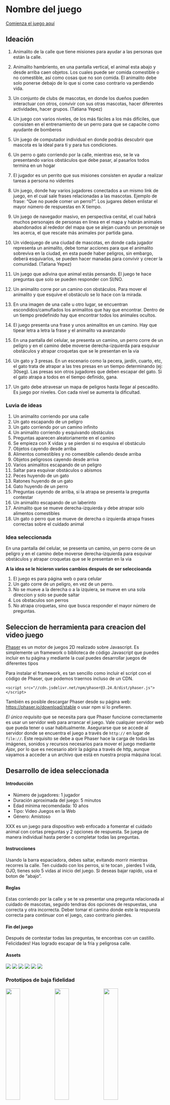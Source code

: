 # Nombre del juego

[Comienza el juego aquí](https://margaritamawyin.github.io/RunCatVJ/)

## Ideación

1. Animalito de la calle que tiene misiones para ayudar a las personas que están la calle. 

2. Animalito hambriento, en una pantalla vertical, el animal esta abajo y desde arriba caen objetos. Los cuales puede ser comida comestible o no comestible, así como cosas que no son comida. El animalito debe solo ponerse debajo de lo que si come caso contrario va perdiendo vida. 

3. Un conjunto de clubs de mascotas, en donde los dueños pueden interactuar con otros, convivir con sus otras mascotas, hacer diferentes actividades, hacer grupos.  (Tatiana Yepez) 

4. Un juego con varios niveles, de los más fáciles a los más difíciles, que consisten en el entrenamiento de un perro para que se capacite como ayudante de bomberos 

5. Un juego de computador individual en donde podrás descubrir que mascota es la ideal para ti y para tus condiciones. 

6. Un perro o gato corriendo por la calle, mientras eso, se le va presentando varios obstáculos que debe pasar, al pasarlos todos termina en un hogar 

7. El jugador es un perrito que sus misiones consisten en ayudar a realizar tareas a persona no videntes 

8. Un juego, donde hay varios jugadores conectados a un mismo link de juego, en el cual sale frases relacionadas a las mascotas. Ejemplo de frase: “Que no puede comer un perro?”. Los jugares deben enlistar el mayor número de respuestas en X tiempo.  

9. Un juego de navegador masivo, en perspectiva cenital, el cual habrá muchos personajes de personas en línea en el mapa y habrán animales abandonados al rededor del mapa que se alejan cuando un personaje se les acerca, el que rescate más animales por partida gana. 

10. Un videojuego de una ciudad de mascotas, en donde cada jugador representa un animalito, debe tomar acciones para que el animalito sobreviva en la ciudad, en esta puede haber peligros, sin embargo, deberá esquivarlos, se pueden hacer manadas para convivir y crecer la comunidad. (Tatiana Yepez) 

11. Un juego que adivina que animal estás pensando. El juego te hace preguntas que solo se pueden responder con SI/NO. 

12. Un animalito corre por un camino con obstáculos. Para mover el animalito y que esquive el obstáculo se lo hace con la mirada. 

13. En una imagen de una calle u otro lugar, se encuentran escondidos/camuflados los animalitos que hay que encontrar. Dentro de un tiempo predefinido hay que encontrar todos los animales ocultos.  

14. El juego presenta una frase y unos animalitos en un camino. Hay que tipear letra a letra la frase y el animalito va avanzando 

15. En una pantalla del celular, se presenta un camino, un perro corre de un peligro y en el camino debe moverse derecha-izquierda para esquivar obstáculos y atrapar croquetas que se le presentan en la via 

16. Un gato y 3 presas. En un escenario como la pecera, jardín, cuarto, etc, el gato trata de atrapar a las tres presas en un tiempo determinando (ej: 30seg). Las presas son otros jugadores que deben escapar del gato. Si el gato atrapa a todos en el tiempo definido, gana. 

17. Un gato debe atravesar un mapa de peligros hasta llegar al pescadito. Es juego por niveles. Con cada nivel se aumenta la dificultad.



###  Luvia de ideas

1. Un animalito corriendo por una calle
2. Un gato escapando de un peligro
3. Un gato corriendo por un camino infinito
4. Un animalito corriendo y esquivando obstáculos
5. Preguntas aparecen aleatoriamente en el camino
6. Se empieza con X vidas y se pierden si no esquiva el obstáculo
7. Objetos cayendo desde arriba
8. Alimentos comestibles y no comestible callendo desde arriba
9. Objetos peligrosos cayendo desde arriva
10. Varios animalitos escapando de un peligro
11. Saltar para esquivar obstáculos o abismos
12. Peces huyendo de un gato
13. Ratones huyendo de un gato
14. Gato huyendo de un perro
15. Preguntas cayendo de arriba, si la atrapa se presenta la pregunta contestar
16. Un animalito escapando de un laberinto
17. Animalito que se mueve derecha-izquierda y debe atrapar solo alimentos comestibles
18. Un gato o perro que se mueve de derecha o izquierda atrapa frases correctas sobre el cuidado animal
    


###  Idea seleccionada

 En una pantalla del celular, se presenta un camino, un perro corre de un peligro y en el camino debe moverse derecha-izquierda para esquivar obstáculos y atrapar croquetas que se le presentan en la via

 **A la idea se le hicieron varios cambios después de ser seleccioanda**
 1. El juego es para página web o para celular
 2. Un gato corre de un peligro, en vez de un perro.
 3. No se mueve a la derecha o a la izquiera, se mueve en una sola direccion y solo se puede saltar
 4. Los obstaculos son perros
 5. No atrapa croquetas, sino que busca responder el mayor número de preguntas.


## Seleccion de herramienta para creacion del video juego

[Phaser](https://desarrolloweb.com/articulos/introduccion-phaser) es un motor de juegos 2D realizado sobre Javascript. Es simplemente un framework o biblioteca de código Javascript que puedes incluir en tu página y mediante la cual puedes desarrollar juegos de diferentes tipos

Para instalar el framework, es tan sencillo como incluir el script con el código de Phaser, que podemos traernos incluso de un CDN.
```
<script src="//cdn.jsdelivr.net/npm/phaser@3.24.0/dist/phaser.js"></script>
```
También es posible descargar Phaser desde su página web: https://phaser.io/download/stable  o usar npm si lo prefieren.

*El único requisito* que se necesita para que Phaser funcione correctamente es usar un servidor web para arrancar el juego. Vale cualquier servidor web que pueda tener o usar habitualmente. Asegurarse que se accede al servidor donde se encuentra el juego a través de `http://` en lugar de `file://`. Este requisito se debe a que Phaser hace la carga de todas las imágenes, sonidos y recursos necesarios para mover el juego mediante *Ajax*, por lo que es necesario abrir la página a través de http, aunque vayamos a acceder a un archivo que está en nuestra propia máquina local.

## Desarrollo de idea seleccionada

####  Introducción

* Número de jugadores: 1 jugador 
* Duración aproximada del juego: 5 minutos 
* Edad mínima recomendada: 10 años 
* Tipo: Video Juegos en la Web 
* Género: Amistoso 

XXX es un juego para dispositivo web enfocado a fomentar el cuidado animal con cortas preguntas y 2 opciones de respuesta. Se juega de manera individual hasta perder o completar todas las preguntas.  


 ####  Instrucciones

Usando la barra espaciadora, debes saltar, evitando morrir mientras recorres la calle. Ten cuidado con los perros, si te tocan , pierdes 1 vida, OJO, tienes solo 5 vidas al inicio del juego. Si deseas bajar rapido, usa el boton de “abajo”. 


####  Reglas

Estas  corriendo por la calle y se te va presentar una pregunta relacionada al cuidado de mascotas, seguido tendras dos opciones de respuestas, una correcta y otra incorrecta. Deber tomar el camino donde este la respuesta correcta para continuar con el juego, caso contrario pierdes. 


####  Fin del juego

Después de contestar todas las preguntas, te encontras con un castillo. Felicidades! Has logrado escapar de la fría y peligrosa calle. 

####  Assets

<img src="assets/castillo.png"> <img src="assets/DogRun.png"> <img src="assets/pared.png"> <img src="assets/pregunta.png"> <img src="assets/pilaCaja.png"> <img src="assets/gatoMix.png">

### Prototipos de baja fidelidad

<img src="/imagenes/prototipoB1.jpeg" width="30%"> <img src="/imagenes/prototipoB2.jpeg" width="30%"> <img src="/imagenes/prototipoB3.jpeg" width="30%">

### Interfaz
 
<img src="/imagenes/interfaz3.png"  width="40%">
 
### Diseños

<img src="/imagenes/inicio.jpeg"  width="25%"> <img src="/imagenes/gameover.jpeg" width="25%"> 


## Play testing
 
**Playtesting 2**


<iframe width="560" height="315" src="https://www.youtube.com/embed/2oTCqbHfM6I" title="YouTube video player" frameborder="0" allow="accelerometer; autoplay; clipboard-write; encrypted-media; gyroscope; picture-in-picture; web-share" allowfullscreen></iframe>

## Manual de usuario


 




